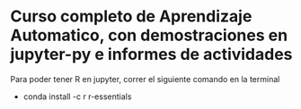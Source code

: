 # Curso completo de Aprendizaje Automatico, con demostraciones en jupyter-py e informes de actividades 

Para poder tener R en jupyter, correr el siguiente comando en la terminal

+ conda install -c r r-essentials 

